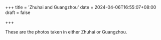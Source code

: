+++
title = 'Zhuhai and Guangzhou'
date = 2024-04-06T16:55:07+08:00
draft = false

+++

These are the photos taken in either Zhuhai or Guangzhou.

